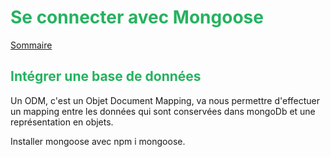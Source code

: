 # <div style="color: #26B260">**Se connecter avec Mongoose**</div>

[Sommaire](./00-Sommaire.md)

## <div style="color: #26B260">**Intégrer une base de données**</div>

Un ODM, c'est un Objet Document Mapping, va nous permettre d'effectuer un mapping entre les données qui sont conservées dans mongoDb et une représentation en objets.

Installer mongoose avec npm i mongoose.
